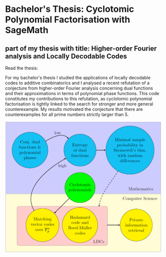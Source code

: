 # Bachelor's Thesis: Cyclotomic Polynomial Factorisation with SageMath
## part of my thesis with title: Higher-order Fourier analysis and Locally Decodable Codes
Read the thesis:

For my bachelor's thesis I studied the applications of locally decodable codes to additive combinatorics and I analysed a recent refutation of a conjecture from higher-order Fourier analysis concerning dual functions and their approximations in terms of polynomial phase functions. This code constitutes my contributions to this refutation, as cyclotomic polynomial factorisation is tightly linked to the search for stronger and more general counterexample. My results motivated the conjecture that there are counterexamples for all prime numbers strictly larger than 5.

![Thesis Overview](/images/overviewThesis.png)
